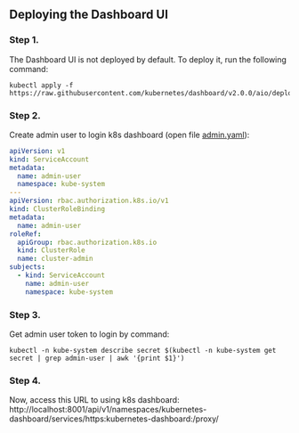## Deploying the Dashboard UI 
### Step 1.
The Dashboard UI is not deployed by default. To deploy it, run the following command:
```shell script
kubectl apply -f https://raw.githubusercontent.com/kubernetes/dashboard/v2.0.0/aio/deploy/recommended.yaml
```

### Step 2.
Create admin user to login k8s dashboard (open file [admin.yaml](./admin.yaml)):  
```yaml
apiVersion: v1
kind: ServiceAccount
metadata:
  name: admin-user
  namespace: kube-system
---
apiVersion: rbac.authorization.k8s.io/v1
kind: ClusterRoleBinding
metadata:
  name: admin-user
roleRef:
  apiGroup: rbac.authorization.k8s.io
  kind: ClusterRole
  name: cluster-admin
subjects:
  - kind: ServiceAccount
    name: admin-user
    namespace: kube-system
```

### Step 3.
Get admin user token to login by command:
```shell script
kubectl -n kube-system describe secret $(kubectl -n kube-system get secret | grep admin-user | awk '{print $1}')
```

### Step 4.
Now, access this URL to using k8s dashboard:
http://localhost:8001/api/v1/namespaces/kubernetes-dashboard/services/https:kubernetes-dashboard:/proxy/